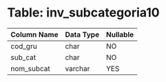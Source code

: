 # Table: inv_subcategoria10

| Column Name | Data Type | Nullable |
|-------------|-----------|----------|
| cod_gru | char | NO |
| sub_cat | char | NO |
| nom_subcat | varchar | YES |
